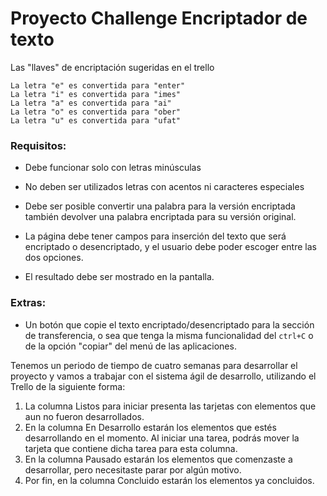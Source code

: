 # Proyecto Challenge Encriptador de texto


Las "llaves" de encriptación sugeridas en el trello

```
La letra "e" es convertida para "enter"
La letra "i" es convertida para "imes"
La letra "a" es convertida para "ai"
La letra "o" es convertida para "ober"
La letra "u" es convertida para "ufat"
```

### Requisitos:

* Debe funcionar solo con letras minúsculas
* No deben ser utilizados letras con acentos ni caracteres especiales
* Debe ser posible convertir una palabra para la versión encriptada también devolver una palabra encriptada para su versión original.

* La página debe tener campos para inserción del texto que será encriptado o desencriptado, y el usuario debe poder escoger entre las dos opciones.
* El resultado debe ser mostrado en la pantalla.


### Extras:

* Un botón que copie el texto encriptado/desencriptado para la sección de transferencia, o sea que tenga la misma funcionalidad del `ctrl+C` o de la opción "copiar" del menú de las aplicaciones.

Tenemos un periodo de tiempo de cuatro semanas para desarrollar el proyecto y vamos a trabajar con el sistema ágil de desarrollo, utilizando el Trello de la siguiente forma:

1. La columna Listos para iniciar presenta las tarjetas con elementos que aun no fueron desarrollados.
2. En la columna En Desarrollo estarán los elementos que estés desarrollando en el momento. Al iniciar una tarea, podrás mover la tarjeta que contiene dicha tarea para esta columna.
3. En la columna Pausado estarán los elementos que comenzaste a desarrollar, pero necesitaste parar por algún motivo.
4. Por fin, en la columna Concluido estarán los elementos ya concluidos.
